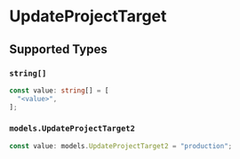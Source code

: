 # UpdateProjectTarget


## Supported Types

### `string[]`

```typescript
const value: string[] = [
  "<value>",
];
```

### `models.UpdateProjectTarget2`

```typescript
const value: models.UpdateProjectTarget2 = "production";
```


